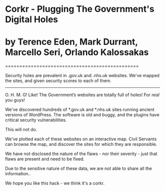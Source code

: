 Corkr - Plugging The Government's Digital Holes 
===============================================

by Terence Eden, Mark Durrant, Marcello Seri, Orlando Kalossakas
===============================================
===============================================

Security holes are prevalent in .gov.uk and .nhs.uk websites. We've mapped the sites, and given security scores to each of them.

- - - - - -

O. H. M. G! Like! The Government’s websites are totally full of holes! For *real* you guys!

We've discovered hundreds of \*.gov.uk and \*.nhs.uk sites running ancient versions of WordPress. The software is old and buggy, and the plugins have critical security vulnerabilities.

This will not do.

We've plotted each of these websites on an interactive map. Civil Servants can browse the map, and discover the sites for which they are responsible.

We have not disclosed the nature of the flaws - nor their severity - just that flaws are present and need to be fixed.

Due to the sensitive nature of these data, we are not able to share all the information..

We hope you like this hack - we think it's a corkr.
